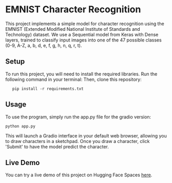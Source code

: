 
# EMNIST Character Recognition

This project implements a simple model for character recognition using the EMNIST (Extended Modified National Institute of Standards and Technology) dataset. We use a Sequential model from Keras with Dense layers, trained to classify input images into one of the 47 possible classes (0-9, A-Z, a, b, d, e, f, g, h, n, q, r, t).

## Setup

To run this project, you will need to install the required libraries. Run the following command in your terminal:
Then, clone this repository:

       pip install -r requirements.txt

## Usage

To use the program, simply run the app.py file for the gradio version:

    python app.py
This will launch a Gradio interface in your default web browser, allowing you to draw characters in a sketchpad. Once you draw a character, click 'Submit' to have the model predict the character.

## Live Demo

You can try a live demo of this project on Hugging Face Spaces [here](https://huggingface.co/spaces/Ayushnangia/Emnist-demo).